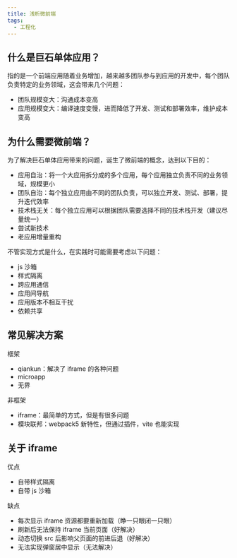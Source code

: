 ```yaml
---
title: 浅析微前端
tags:
  - 工程化
---
```

## 什么是巨石单体应用？

指的是一个前端应用随着业务增加，越来越多团队参与到应用的开发中，每个团队负责特定的业务领域，这会带来几个问题：

- 团队规模变大：沟通成本变高
- 应用规模变大：编译速度变慢，进而降低了开发、测试和部署效率，维护成本变高

## 为什么需要微前端？

为了解决巨石单体应用带来的问题，诞生了微前端的概念，达到以下目的：

- 应用自治：将一个大应用拆分成的多个应用，每个应用独立负责不同的业务领域，规模更小
- 团队自治：每个独立应用由不同的团队负责，可以独立开发、测试、部署，提升迭代效率
- 技术栈无关：每个独立应用可以根据团队需要选择不同的技术栈开发（建议尽量统一）
- 尝试新技术
- 老应用增量重构

不管实现方式是什么，在实践时可能需要考虑以下问题：

- js 沙箱
- 样式隔离
- 跨应用通信
- 应用间导航
- 应用版本不相互干扰
- 依赖共享

## 常见解决方案

框架

- qiankun：解决了 iframe 的各种问题
- microapp
- 无界

非框架

- iframe：最简单的方式，但是有很多问题
- 模块联邦：webpack5 新特性，但通过插件，vite 也能实现

## 关于 iframe

优点

- 自带样式隔离
- 自带 js 沙箱

缺点

- 每次显示 iframe 资源都要重新加载（睁一只眼闭一只眼）
- 刷新后无法保持 iframe 当前页面（好解决）
- 动态切换 src 后影响父页面的前进后退（好解决）
- 无法实现弹窗居中显示（无法解决）


